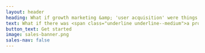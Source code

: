 ```yaml
---
layout: header
heading: What if growth marketing &amp; 'user acquisition' were things you became great at...?
text: What if there was <span class="underline underline--medium">a proven, step-by-step framework</span> you could follow to grow your business? Learn to execute our simple blueprint to build your startup bigger, better, faster.
button_text: Get started
image: sales-banner.png
sales-nav: false
---
```

